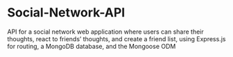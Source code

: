 # Social-Network-API
API for a social network web application where users can share their thoughts, react to friends’ thoughts, and create a friend list, using Express.js for routing, a MongoDB database, and the Mongoose ODM
